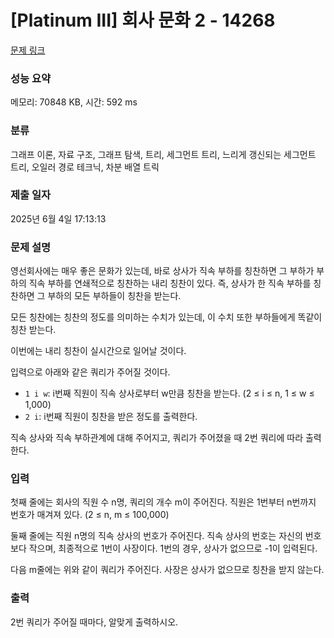 # [Platinum III] 회사 문화 2 - 14268 

[문제 링크](https://www.acmicpc.net/problem/14268) 

### 성능 요약

메모리: 70848 KB, 시간: 592 ms

### 분류

그래프 이론, 자료 구조, 그래프 탐색, 트리, 세그먼트 트리, 느리게 갱신되는 세그먼트 트리, 오일러 경로 테크닉, 차분 배열 트릭

### 제출 일자

2025년 6월 4일 17:13:13

### 문제 설명

<p>영선회사에는 매우 좋은 문화가 있는데, 바로 상사가 직속 부하를 칭찬하면 그 부하가 부하의 직속 부하를 연쇄적으로 칭찬하는 내리 칭찬이 있다. 즉, 상사가 한 직속 부하를 칭찬하면 그 부하의 모든 부하들이 칭찬을 받는다.</p>

<p>모든 칭찬에는 칭찬의 정도를 의미하는 수치가 있는데, 이 수치 또한 부하들에게 똑같이 칭찬 받는다.</p>

<p>이번에는 내리 칭찬이 실시간으로 일어날 것이다.</p>

<p>입력으로 아래와 같은 쿼리가 주어질 것이다.</p>

<ul>
	<li><code>1 i w</code>: i번째 직원이 직속 상사로부터 w만큼 칭찬을 받는다. (2 ≤ i ≤ n, 1 ≤ w ≤ 1,000)</li>
	<li><code>2 i</code>: i번째 직원이 칭찬을 받은 정도를 출력한다.</li>
</ul>

<p>직속 상사와 직속 부하관계에 대해 주어지고, 쿼리가 주어졌을 때 2번 쿼리에 따라 출력한다.</p>

### 입력 

 <p>첫째 줄에는 회사의 직원 수 n명, 쿼리의 개수 m이 주어진다. 직원은 1번부터 n번까지 번호가 매겨져 있다. (2 ≤ n, m ≤ 100,000)</p>

<p>둘째 줄에는 직원 n명의 직속 상사의 번호가 주어진다. 직속 상사의 번호는 자신의 번호보다 작으며, 최종적으로 1번이 사장이다. 1번의 경우, 상사가 없으므로 -1이 입력된다.</p>

<p>다음 m줄에는 위와 같이 쿼리가 주어진다. 사장은 상사가 없으므로 칭찬을 받지 않는다.</p>

### 출력 

 <p>2번 쿼리가 주어질 때마다, 알맞게 출력하시오.</p>

